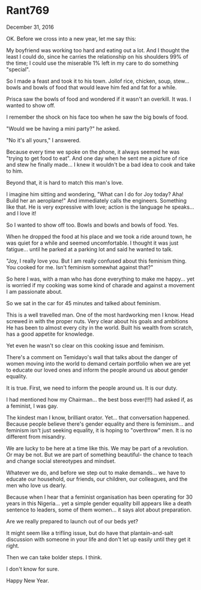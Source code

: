 # Rant769


December 31, 2016

OK. Before we cross into a new year, let me say this:

My boyfriend was working too hard and eating out a lot. And I thought the least I could do, since he carries the relationship on his shoulders 99% of the time; I could use the miserable 1% left in my care to do something "special".

So I made a feast and took it to his town. Jollof rice, chicken, soup, stew... bowls and bowls of food that would leave him fed and fat for a while.

Prisca saw the bowls of food and wondered if it wasn't an overkill. It was. I wanted to show off.

I remember the shock on his face too when he saw the big bowls of food.

"Would we be having a mini party?" he asked. 

"No it's all yours," I answered. 

Because every time we spoke on the phone, it always seemed he was "trying to get food to eat". And one day when he sent me a picture of rice and stew he finally made... I knew it wouldn't be a bad idea to cook and take to him.

Beyond that, it is hard to match this man's love.

I imagine him sitting and wondering, "What can I do for Joy today? Aha! Build her an aeroplane!" And immediately calls the engineers. Something like that. He is very expressive with love; action is the language he speaks... and I love it!

So I wanted to show off too. Bowls and bowls and bowls of food. Yes.

When he dropped the food at his place and we took a ride around town, he was quiet for a while and seemed uncomfortable. I thought it was just fatigue... until he parked at a parking lot and said he wanted to talk.

"Joy, I really love you. But I am really confused about this feminism thing. You cooked for me. Isn't feminism somewhat against that?"

So here I was, with a man who has done everything to make me happy... yet is worried if my cooking was some kind of charade and against a movement I am passionate about. 

So we sat in the car for 45 minutes and talked about feminism. 

This is a well travelled man. One of the most hardworking men I know. Head screwed in with the proper nuts. Very clear about his goals and ambitions He has been to almost every city in the world. Built his wealth from scratch, has a good appetite for knowledge.

Yet even he wasn't so clear on this cooking issue and feminism.

There's a comment on Temidayo's wall that talks about the danger of women moving into the world to demand certain portfolio when we are yet to educate our loved ones and inform the people around us about gender equality. 

It is true. First, we need to inform the people around us. It is our duty.

I had mentioned how my Chairman... the best boss ever(!!!) had asked if, as a feminist, I was gay.

The kindest man I know, brilliant orator. Yet... that conversation happened. Because people believe there's gender equality and there is feminism... and feminism isn't just seeking equality, it is hoping to "overthrow" men. It is no different from misandry.

We are lucky to be here at a time like this. We may be part of a revolution. Or may be not. But we are part of something beautiful- the chance to teach and change social stereotypes and mindset.

Whatever we do, and before we step out to make demands... we have to educate our household, our friends, our children, our colleagues, and the men who love us dearly. 

Because when I hear that a feminist organisation has been operating for 30 years in this Nigeria... yet a simple gender equality bill appears like a death sentence to leaders, some of them women... it says alot about preparation.

Are we really prepared to launch out of our beds yet?

It might seem like a trifling issue, but do have that plantain-and-salt discussion with someone in your life and don't let up easily until they get it right.

Then we can take bolder steps. I think.

I don't know for sure.

Happy New Year.